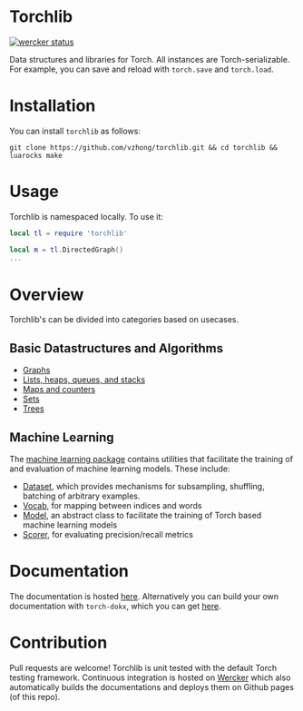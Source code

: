 # Torchlib


[![wercker status](https://app.wercker.com/status/c7bd97d06535598d96937e0cf5ace629/m "wercker status")](https://app.wercker.com/project/bykey/c7bd97d06535598d96937e0cf5ace629)

Data structures and libraries for Torch. All instances are Torch-serializable. For example, you can save and reload with `torch.save` and `torch.load`.

# Installation

You can install `torchlib` as follows:

`git clone https://github.com/vzhong/torchlib.git && cd torchlib && luarocks make`

# Usage

Torchlib is namespaced locally. To use it:

```lua
local tl = require 'torchlib'

local m = tl.DirectedGraph()
...
```

# Overview

Torchlib's can be divided into categories based on usecases.

## Basic Datastructures and Algorithms

- [Graphs](http://www.victorzhong.com/torchlib/tl/index.html#tl.src.graph.dok)
- [Lists, heaps, queues, and stacks](http://www.victorzhong.com/torchlib/tl/index.html#tl.src.list.dok)
- [Maps and counters](http://www.victorzhong.com/torchlib/tl/index.html#tl.src.map.dok)
- [Sets](http://www.victorzhong.com/torchlib/tl/index.html#tl.src.set.dok)
- [Trees](http://www.victorzhong.com/torchlib/tl/index.html#tl.src.tree.dok)

## Machine Learning

The [machine learning package](http://www.victorzhong.com/torchlib/tl/index.html#tl.src.ml.dok) contains utilities that facilitate the training of and evaluation of machine learning models. These include:

- [Dataset](http://www.victorzhong.com/torchlib/tl/index.html#tl.src.ml.Dataset.dok), which provides mechanisms for subsampling, shuffling, batching of arbitrary examples.
- [Vocab](http://www.victorzhong.com/torchlib/tl/index.html#tl.src.ml.Vocab.dok), for mapping between indices and words
- [Model](http://www.victorzhong.com/torchlib/tl/index.html#tl.src.ml.Model.dok), an abstract class to facilitate the training of Torch based machine learning models
- [Scorer](http://www.victorzhong.com/torchlib/tl/index.html#tl.src.ml.Scorer.dok), for evaluating precision/recall metrics

# Documentation

The documentation is hosted [here](http://www.victorzhong.com/torchlib/tl/index.html).
Alternatively you can build your own documentation with `torch-dokx`, which you can get [here](https://github.com/deepmind/torch-dokx).

# Contribution

Pull requests are welcome! Torchlib is unit tested with the default Torch testing framework. Continuous integration is hosted on [Wercker](http://wercker.com/) which also automatically builds the documentations and deploys them on Github pages (of this repo).
